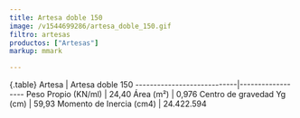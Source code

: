 ```yaml
---
title: Artesa doble 150
image: /v1544699286/artesa_doble_150.gif
filtro: artesas
productos: ["Artesas"]
markup: mmark

---
```

{.table}
Artesa                      | Artesa doble 150
----------------------------|------------------
Peso Propio (KN/ml)         | 24,40
Área (m²)	                  | 0,976
Centro de gravedad Yg (cm)	| 59,93
Momento de Inercia (cm4)	  | 24.422.594
